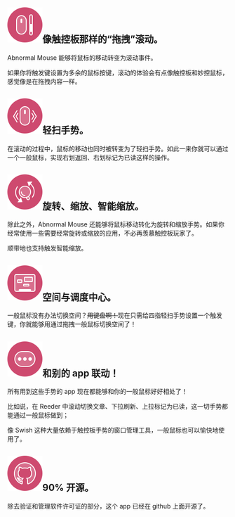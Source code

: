 ## <img class="title-icon" src="/image/title-icon-scroll.svg"/>像触控板那样的“拖拽”滚动。

Abnormal Mouse 能够将鼠标的移动转变为滚动事件。

如果你将触发键设置为多余的鼠标按键，滚动的体验会有点像触控板和妙控鼠标，感觉像是在拖拽内容一样。

## <img class="title-icon" src="/image/title-icon-swipe.svg"/>轻扫手势。

在滚动的过程中，鼠标的移动也同时被转变为了轻扫手势。如此一来你就可以通过一个一般鼠标，实现右划返回、右划标记为已读这样的操作。

## <img class="title-icon" src="/image/title-icon-zoom.svg"/>旋转、缩放、智能缩放。

除此之外，Abnormal Mouse 还能够将鼠标移动转化为旋转和缩放手势。如果你经常使用一些需要经常旋转或缩放的应用，不必再羡慕触控板玩家了。
 
顺带地也支持触发智能缩放。

## <img class="title-icon" src="/image/title-icon-dock-swipe.svg"/>空间与调度中心。

一般鼠标没有办法切换空间？<del>用键盘啊！</del>现在只需给四指轻扫手势设置一个触发键，你就能够用通过拖拽一般鼠标切换空间了！

## <img class="title-icon" src="/image/title-icon-more.svg"/>和别的 app 联动！

所有用到这些手势的 app 现在都能够和你的一般鼠标好好相处了！ 

比如说，在 Reeder 中滚动切换文章、下拉刷新、上拉标记为已读，这一切手势都能通过一般鼠标做到；

像 Swish 这种大量依赖于触控板手势的窗口管理工具，一般鼠标也可以愉快地使用了。

## <img class="title-icon" src="/image/title-icon-github.svg"/>90% 开源。

除去验证和管理软件许可证的部分，这个 app 已经在 github 上面开源了。
